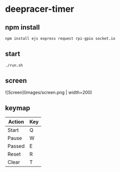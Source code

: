 # deepracer-timer

## npm install

```bash
npm install ejs express request rpi-gpio socket.io
```

## start

```bash
./run.sh
```

## screen

![Screen](images/screen.png | width=200)

## keymap

| Action | Key |
| ------ | --- |
| Start  |  Q  |
| Pause  |  W  |
| Passed |  E  |
| Reset  |  R  |
| Clear  |  T  |

